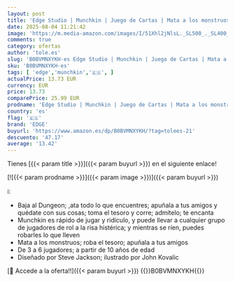```yaml
---
layout: post
title: 'Edge Studio | Munchkin | Juego de Cartas | Mata a los monstruos  Roba el tesoro  Apuñala a tus amigos | A Partir de 10 Años | De 3 a 6 Jugadores | 60 Minutos por Partida | Español'
date: 2025-08-04 11:21:42
image: 'https://m.media-amazon.com/images/I/51Xhl2jNlsL._SL500_._SL400_.jpg'
comments: true
category: ofertas
author: 'tole.es'
slug: 'B0BVMNXYKH-es Edge Studio | Munchkin | Juego de Cartas | Mata a los...'
sku: 'B0BVMNXYKH-es'
tags: [ 'edge','munchkin','🇪🇸', ]
actualPrice: 13.73 EUR
currency: EUR
price: 13.73
comparePrice: 25.99 EUR
prodname: 'Edge Studio | Munchkin | Juego de Cartas | Mata a los monstruos  Roba el tesoro  Apuñala a tus amigos | A Partir de 10 Años | De 3 a 6 Jugadores | 60 Minutos por Partida | Español'
country: 'es'
flag: '🇪🇸'
brand: 'EDGE'
buyurl: 'https://www.amazon.es/dp/B0BVMNXYKH/?tag=tolees-21'
descuento: '47.17'
average: '13.42'
---
```


Tienes [{{< param title >}}]({{< param buyurl >}}) en el siguiente enlace!

[![{{< param prodname >}}]({{< param image >}})]({{< param buyurl >}})

ℹ️:

- Baja al Dungeon; ,ata todo lo que encuentres; apuñala a tus amigos y quédate con sus cosas; toma el tesoro y corre; admítelo; te encanta
- Munchkin es rápido de jugar y ridículo, y puede llevar a cualquier grupo de jugadores de rol a la risa histérica; y mientras se ríen, puedes robarles lo que lleven
- Mata a los monstruos; roba el tesoro; apuñala a tus amigos
- De 3 a 6 jugadores; a partir de 10 años de edad
- Diseñado por Steve Jackson; ilustrado por John Kovalic

[🛒 Accede a la oferta!!]({{< param buyurl >}})
{{<world>}}B0BVMNXYKH{{</world>}}
